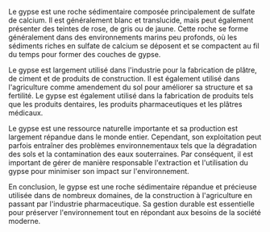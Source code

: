 Le gypse est une roche sédimentaire composée principalement de sulfate de calcium. Il est généralement blanc et translucide, mais peut également présenter des teintes de rose, de gris ou de jaune. Cette roche se forme généralement dans des environnements marins peu profonds, où les sédiments riches en sulfate de calcium se déposent et se compactent au fil du temps pour former des couches de gypse.

Le gypse est largement utilisé dans l'industrie pour la fabrication de plâtre, de ciment et de produits de construction. Il est également utilisé dans l'agriculture comme amendement du sol pour améliorer sa structure et sa fertilité. Le gypse est également utilisé dans la fabrication de produits tels que les produits dentaires, les produits pharmaceutiques et les plâtres médicaux.

Le gypse est une ressource naturelle importante et sa production est largement répandue dans le monde entier. Cependant, son exploitation peut parfois entraîner des problèmes environnementaux tels que la dégradation des sols et la contamination des eaux souterraines. Par conséquent, il est important de gérer de manière responsable l'extraction et l'utilisation du gypse pour minimiser son impact sur l'environnement.

En conclusion, le gypse est une roche sédimentaire répandue et précieuse utilisée dans de nombreux domaines, de la construction à l'agriculture en passant par l'industrie pharmaceutique. Sa gestion durable est essentielle pour préserver l'environnement tout en répondant aux besoins de la société moderne.